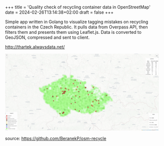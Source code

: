 +++
title = 'Quality check of recycling container data in OpenStreetMap'
date = 2024-02-26T13:14:38+02:00
draft = false
+++

Simple app written in Golang to visualize tagging mistakes on recycling containers in the Czech Republic.
It pulls data from Overpass API, then filters them and presents them using Leaflet.js. Data is converted to GeoJSON, compressed and sent to client.

http://thartek.alwaysdata.net/

![Map of containers](./recycling.png)

source: https://github.com/BeranekP/osm-recycle
